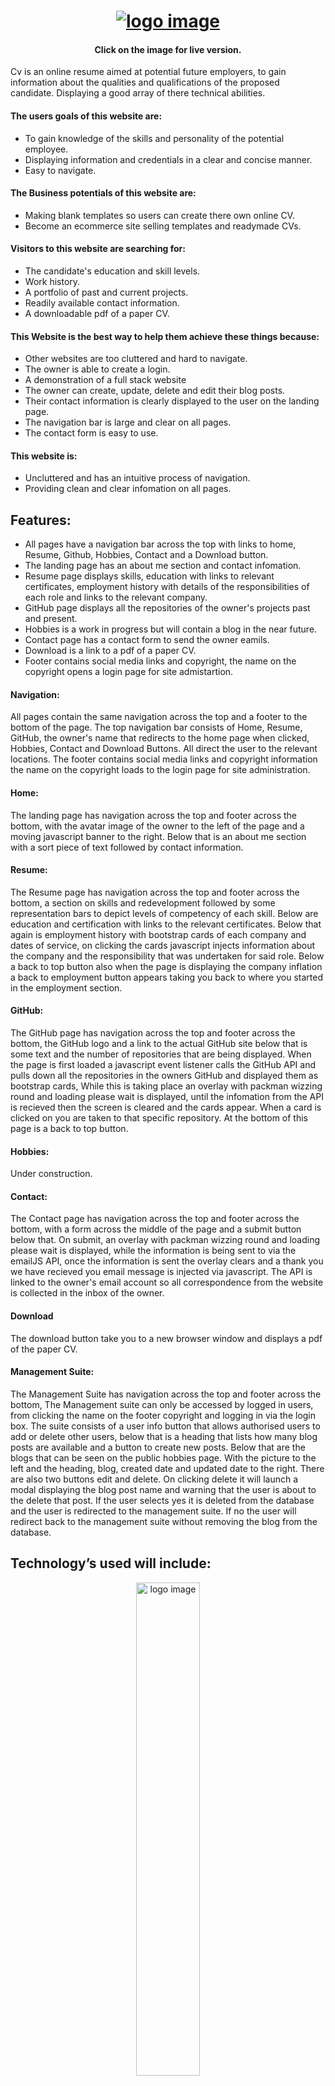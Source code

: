 <h1 align="center">
   <a href="https://www.jonwhewaycode.co.uk/" target="_blank"><img src="static/images/cvrepoimage.png" alt="logo image"/></a>
 </h1>
 
<div align="center">
    
#### Click on the image for live version.
</div>

Cv is an online resume aimed at potential future employers, to gain information about the qualities and qualifications of the proposed candidate.
Displaying a good array of there technical abilities. 


#### The users goals of this website are:
* To gain knowledge of the skills and personality of the potential employee.
* Displaying information and credentials in a clear and concise manner.
* Easy to navigate. 


#### The Business potentials of this website are:
* Making blank templates so users can create there own online CV.
* Become an ecommerce site selling templates and readymade CVs.


#### Visitors to this website are searching for:
* The candidate's education and skill levels.
* Work history.
* A portfolio of past and current projects.
* Readily available contact information.
* A downloadable pdf of a paper CV.


#### This Website is the best way to help them achieve these things because:
* Other websites are too cluttered and hard to navigate.
* The owner is able to create a login.
* A demonstration of a full stack website 
* The owner can create, update, delete and edit their blog posts.
* Their contact information is clearly displayed to the user on the landing page. 
* The navigation bar is large and clear on all pages.
* The contact form is easy to use.


#### This website is:
* Uncluttered and has an intuitive process of navigation.
* Providing clean and clear infomation on all pages.


## Features:
* All pages have a navigation bar across the top with links to home, Resume, Github, Hobbies, Contact and a Download button.
* The landing page has an about me section and contact infomation.
* Resume page displays skills, education with links to relevant certificates, employment history with details of the responsibilities of each role and links to the relevant company.
* GitHub page displays all the repositories of the owner's projects past and present.
* Hobbies is a work in progress but will contain a blog in the near future.
* Contact page has a contact form to send the owner eamils.
* Download is a link to a pdf of a paper CV.
* Footer contains social media links and copyright, the name on the copyright opens a login page for site admistartion.


#### Navigation: 
All pages contain the same navigation across the top and a footer to the bottom of the page. The top navigation bar consists of Home, Resume, GitHub, the owner's name that redirects to the home page when clicked, Hobbies, Contact and Download Buttons. All direct the user to the relevant locations. The footer contains social media links and copyright information the name on the copyright loads to the login page for site administration.


#### Home:
The landing page has navigation across the top and footer across the bottom, with the avatar image of the owner to the left of the page and a moving javascript banner to the right. Below that is an about me section with a sort piece of text followed by contact information. 


#### Resume:
The Resume page has navigation across the top and footer across the bottom, a section on skills and redevelopment followed by some representation bars to depict levels of competency of each skill. Below are education and certification with links to the relevant certificates. Below that again is employment history with bootstrap cards of each company and dates of service, on clicking the cards javascript injects information about the company and the responsibility that was undertaken for said role. Below a back to top button also when the page is displaying the company inflation a back to employment button appears taking you back to where you started in the employment section.


#### GitHub:
The GitHub page has navigation across the top and footer across the bottom, the GitHub logo and a link to the actual GitHub site below that is some text and the number of repositories that are being displayed. When the page is first loaded a javascript event listener calls the GitHub API and pulls down all the repositories in the owners GitHub and displayed them as bootstrap cards, While this is taking place an overlay with packman wizzing round and loading please wait is displayed, until the infomation from the API is recieved then the screen is cleared and the cards appear. When a card is clicked on you are taken to that specific repository. At the bottom of this page is a back to top button. 


#### Hobbies:
Under construction.


#### Contact:
The Contact page has navigation across the top and footer across the bottom, with a form across the middle of the page and a submit button below that. On submit, an overlay with packman wizzing round and loading please wait is displayed, while the information is being sent to via the emailJS API, once the information is sent the overlay clears and a thank you we have recieved you email message is injected via javascript. The API is linked to the owner's email account so all correspondence from the website is collected in the inbox of the owner.


#### Download
The download button take you to a new browser window and displays a pdf of the paper CV.


#### Management Suite:
The Management Suite has navigation across the top and footer across the bottom, The Management suite can only be accessed by logged in users, from clicking the name on the footer copyright and logging in via the login box. The suite consists of a user info button that allows authorised users to add or delete other users, below that is a heading that lists how many blog posts are available and a button to create new posts. Below that are the blogs that can be seen on the public hobbies page. With the picture to the left and the heading, blog, created date and updated date to the right. There are also two buttons edit and delete. On clicking delete it will launch a modal displaying the blog post name and warning that the user is about to the delete that post. If the user selects yes it is deleted from the database and the user is redirected to the management suite. If no the user will redirect back to the management suite without removing the blog from the database.

## Technology’s used will include:
<div align="center">
   <img width="45%" height:auto;" src="static/images/logos.jpg" alt="logo image"/>
 </div>
                                                                                
[HTML5](https://en.wikipedia.org/wiki/HTML5), [CSS3](https://en.wikipedia.org/wiki/Cascading_Style_Sheets), [Bootstrap](https://getbootstrap.com/), [Javascript](https://en.wikipedia.org/wiki/JavaScript), [jQuery](https://jquery.com/), [Python3](https://www.python.org/), [VScode](https://code.visualstudio.com/), [Balsamiq Mockup 3](https://balsamiq.com/wireframes/desktop/), [Adobe Photoshop](https://www.adobe.com/uk/products/photoshop.html?gclid=EAIaIQobChMIzNru2Myo6AIVF-DtCh28Fgn0EAAYASAAEgKkdvD_BwE&sdid=88X75SKR&mv=search&ef_id=EAIaIQobChMIzNru2Myo6AIVF-DtCh28Fgn0EAAYASAAEgKkdvD_BwE:G:s&s_kwcid=AL!3085!3!394411736356!e!!g!!photoshop)
[MongoDB](https://www.mongodb.com/), [Flask](https://flask.palletsprojects.com/en/1.1.x/) and [Heroku](https://www.heroku.com/).
##

#### Database MongoDB Atlas:
MongoDB was used for this project and PyMongo is used to interact with the database.

The database has a two collections named blog and users.

 
## Blog

| Field         | Type     | Description                                |
| :------------ | :------- | :----------------------------------------- |
| \_id          | ObjectId | ID is auto-created by MongoDB              |
| name          | String   | Name of blog                               |
| title         | String   | Title of the blog                          |
| blog          | String   | The story                                  |
| image         | String   | URL of the image                           |
| created       | String   | Date the post was created                  |
| updated       | String   | Date the post was updated                  |

I chose the fields above for simplicity.


## users

| Field         | Type     | Description                                |
| :------------ | :------- | :----------------------------------------- |
| \_id          | ObjectId | ID is auto-created by MongoDB              |
| username      | String   | Name of user                               |
| email         | String   | Email address of user                      |
| password      | String   | Encrypted password of the user             |

I felt the login needed to be as simple as possible hence keeping to only three bits of user data.


#### Cross Browser Compatibility
Tested on four Browsers
* Chrome    Works as intended.
* Opera     Works as intended.
* Firefox   Some of the Css fails to loadbut the site dose function as intended.
* Edge      Alot of the Css fails to loadbut the site dose function as intended.


### Deployment:
##### To deploy this page to Heroku from its GitHub repository:

Log into GitHub.
Then clone this project from GitHub:

Follow this link to the Project's GitHub repository https://github.com/jonathanw82/cv
Under the repository name, click "Clone or download".
Select clone with HTTPs, copy the clone URL for the repository.

In your local IDE open Git Bash Terminal.
Change the current working directory to the location where you want the cloned directory to be made.
Type git clone, and then paste the URL you copied earlier.
(git clone "https://github.com/USERNAME/REPOSITORY")
Press Enter. Your local clone will be created.

Further reading and troubleshooting on cloning a repository from GitHub [here](https://help.github.com/en/github/creating-cloning-and-archiving-repositories/cloning-a-repository).

##### Forking the repository.
If you would like to take a copy of this repository in its current state, this can be done by forking.

Follow this link to the Project's GitHub repository https://github.com/jonathanw82/cv

From the menu items near the top of the page, select Fork.
On doing so the repository will be added to your own gitHub account. From there you can follow the deployment 
details as stated below. You will also be able to make any changes you require that will not affect the 
original master from the original repository.


##### How to deploy from Heroku
To deploy from Heroku, first sign up to do this go to https://www.heroku.com/
and click the sign up button on right hand side and fill out the form to create a new account,then select Python as the development language. 

At this point you will be sent a confirmation email, once the link in the email has been clicked you will be prompted to input a password and the account will be set up.

Once all setup and logged in, click on the create new app button, then give your project a name using hyphens instead of spaces. The name has to be unique as 
Heroku has thousands of apps and they cannot have the same name, select your region and select create app.

You will then be presented with a dashboard with listings of command lines for use in a bash command line.

From your workspace of choice open the command line and install Heroku depending on workspace, type (pip3 install heroku) once installed, type (heroku login -I)
then enter your email and password you set Heroku up with. It will then state you are logged in. 

We will now need to push our files to Heroku to be deployed or our live version.

To do this in Heroku go to the app you created earlier then select deploy, under app information you will see Heroku git URL copy the url, in the bash 
command line in the work space of choice type (heroku git:remote –a <app_name>) at this point you need to push all your data up to Heroku.

To do this from your git bash command line type (git add .) then (git commit –m “deploy to heroku”) then (git push –u heroku master ) this will take a few minutes to push all the data to 
Heroku. 

We then need to setup a web process to do this at the command prompt type (heroku ps:scale web=1) after this our web process will be running we will now need to set up some 
config Vars in heroku.

Go back to heroku go to settings click reveal config vars, there will be a few things to add here, first setup IP so in the box that says Key type (IP) and in 
the value box type (0.0.0.0) click add then do the same but type (PORT) and set that to (5000) click add. You will also need to add (MONGO_URI) and the (SECRET_KEY) for this information contact You site developer.

Once all the steps have been taken, click more top right hand side of page and select restart all dynos the application will now be deployed.

If a message pops up stating there may be some down time until the restart has finished click OK.

Under the settings tab in Heroku, scroll down to domains and your link will be displayed there. It can be used to access the live version of the application.

Deployment: The site will be deployed by 
https://www.heroku.com/



## Installed dependacies
passlib, 
dnspython,
pyMongo,
flask-pymongo


## Credit


## Media

gihub background image
https://wallpapercave.com/w/wp3082259
